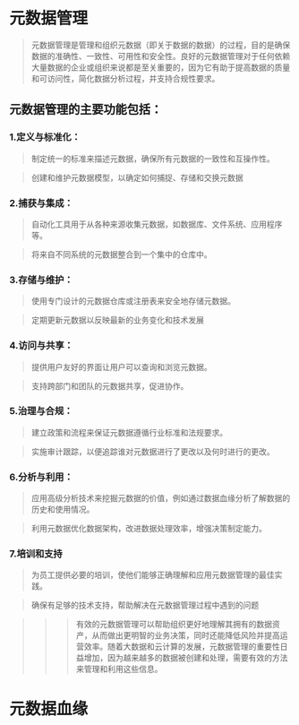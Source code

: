 # 元数据管理

> 元数据管理是管理和组织元数据（即关于数据的数据）的过程，目的是确保数据的准确性、一致性、可用性和安全性。良好的元数据管理对于任何依赖大量数据的企业或组织来说都是至关重要的，因为它有助于提高数据的质量和可访问性，简化数据分析过程，并支持合规性要求。

## 元数据管理的主要功能包括：
 
### 1.定义与标准化：
  >  制定统一的标准来描述元数据，确保所有元数据的一致性和互操作性。
 
  > 创建和维护元数据模型，以确定如何捕捉、存储和交换元数据
  
### 2.捕获与集成：
 > 自动化工具用于从各种来源收集元数据，如数据库、文件系统、应用程序等。
 
 > 将来自不同系统的元数据整合到一个集中的仓库中。
 
### 3.存储与维护：
 >使用专门设计的元数据仓库或注册表来安全地存储元数据。
 
>定期更新元数据以反映最新的业务变化和技术发展


### 4.访问与共享：
> 提供用户友好的界面让用户可以查询和浏览元数据。

> 支持跨部门和团队的元数据共享，促进协作。

### 5.治理与合规：
>建立政策和流程来保证元数据遵循行业标准和法规要求。

> 实施审计跟踪，以便追踪谁对元数据进行了更改以及何时进行的更改。

### 6.分析与利用：
>应用高级分析技术来挖掘元数据的价值，例如通过数据血缘分析了解数据的历史和使用情况。

>利用元数据优化数据架构，改进数据处理效率，增强决策制定能力。

### 7.培训和支持
>为员工提供必要的培训，使他们能够正确理解和应用元数据管理的最佳实践。

>确保有足够的技术支持，帮助解决在元数据管理过程中遇到的问题

>>>有效的元数据管理可以帮助组织更好地理解其拥有的数据资产，从而做出更明智的业务决策，同时还能降低风险并提高运营效率。随着大数据和云计算的发展，元数据管理的重要性日益增加，因为越来越多的数据被创建和处理，需要有效的方法来管理和利用这些信息。


# 元数据血缘 



